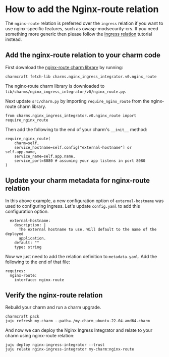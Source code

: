 # How to add the Nginx-route relation

The `nginx-route` relation is preferred over the `ingress` relation if you want to use nginx-specific features, such as owasp-modsecurity-crs. If you need
something more generic then please follow the [ingress relation](https://charmhub.io/nginx-ingress-integrator/docs/add-the-ingress-relation) tutorial instead.

## Add the nginx-route relation to your charm code

First download the [nginx-route charm library](https://charmhub.io/nginx-ingress-integrator/libraries/nginx_route)
by running:

```
charmcraft fetch-lib charms.nginx_ingress_integrator.v0.nginx_route
```

The nginx-route charm library is downloaded to `lib/charms/nginx_ingress_integrator/v0/nginx_route.py`.

Next update `src/charm.py` by importing `require_nginx_route` from the 
nginx-route charm library.

```
from charms.nginx_ingress_integrator.v0.nginx_route import require_nginx_route
```

Then add the following to the end of your charm's `__init__` method:

```
require_nginx_route(
    charm=self,
    service_hostname=self.config["external-hostname"] or self.app.name,
    service_name=self.app.name,
    service_port=8080 # assuming your app listens in port 8080
)
```

## Update your charm metadata for nginx-route relation

In this above example, a new configuration option of `external-hostname`
was used to configuring ingress. Let's update `config.yaml` to add this
configuration option.

```
  external-hostname:
    description: |
      The external hostname to use. Will default to the name of the deployed
      application.
    default: ""
    type: string
```

Now we just need to add the relation definition to `metadata.yaml`. Add the following to the end of that file:

```
requires:
  nginx-route:
    interface: nginx-route
```

## Verify the nginx-route relation

Rebuild your charm and run a charm upgrade.

```
charmcraft pack
juju refresh my-charm --path=./my-charm_ubuntu-22.04-amd64.charm
```

And now we can deploy the Nginx Ingress Integrator and relate to your 
charm using nginx-route relation:

```
juju deploy nginx-ingress-integrator --trust
juju relate nginx-ingress-integrator my-charm:nginx-route
```
